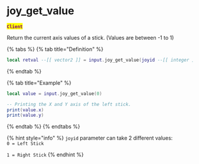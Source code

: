 # joy\_get\_value

<mark style="color:purple;">**`Client`**</mark>

Return the current axis values of a stick. (Values are between -1 to 1)

{% tabs %}
{% tab title="Definition" %}
```lua
local retval --[[ vector2 ]] = input.joy_get_value(joyid --[[ integer ]])
```
{% endtab %}

{% tab title="Example" %}
```lua
local value = input.joy_get_value(0)

-- Printing the X and Y axis of the left stick.
print(value.x)
print(value.y)
```
{% endtab %}
{% endtabs %}

{% hint style="info" %}
`joyid` parameter can take 2 different values:\
`0 = Left Stick`

`1 = Right Stick`
{% endhint %}
